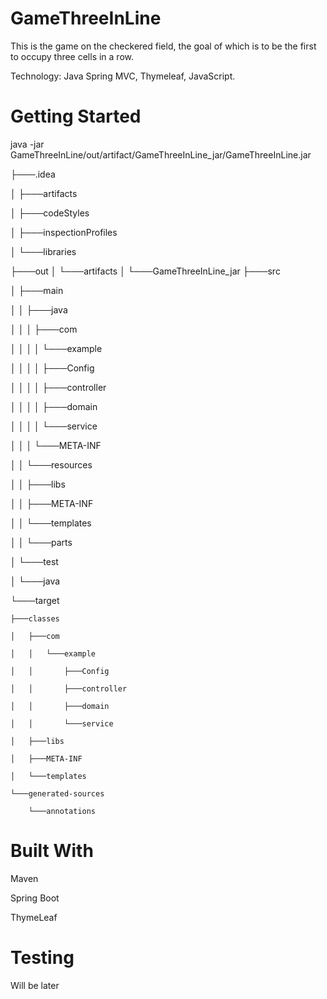 # GameThreeInLine

This is the game on the checkered field, the goal of which is to be the first to occupy three cells in a row.

Technology: Java Spring MVC, Thymeleaf, JavaScript.

# Getting Started

java -jar GameThreeInLine/out/artifact/GameThreeInLine_jar/GameThreeInLine.jar

├───.idea

│   ├───artifacts

│   ├───codeStyles

│   ├───inspectionProfiles

│   └───libraries

├───out
│   └───artifacts
│       └───GameThreeInLine_jar
├───src

│   ├───main

│   │   ├───java

│   │   │   ├───com

│   │   │   │   └───example

│   │   │   │       ├───Config

│   │   │   │       ├───controller

│   │   │   │       ├───domain

│   │   │   │       └───service

│   │   │   └───META-INF

│   │   └───resources

│   │       ├───libs

│   │       ├───META-INF

│   │       └───templates

│   │           └───parts

│   └───test

│       └───java

└───target

    ├───classes
    
    │   ├───com
    
    │   │   └───example
    
    │   │       ├───Config
    
    │   │       ├───controller
    
    │   │       ├───domain
    
    │   │       └───service
    
    │   ├───libs
    
    │   ├───META-INF
    
    │   └───templates
    
    └───generated-sources
    
        └───annotations
        


# Built With

  Maven
  
  Spring Boot
  
  ThymeLeaf
  
  
  
# Testing

Will be later
